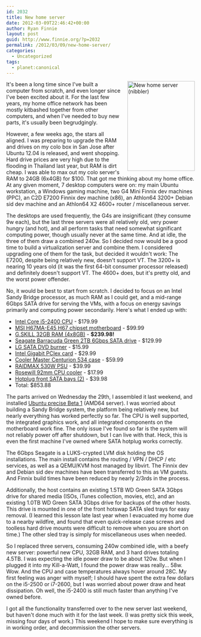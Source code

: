 ```yaml
---
id: 2032
title: New home server
date: 2012-03-09T22:46:42+00:00
author: Ryan Finnie
layout: post
guid: http://www.finnie.org/?p=2032
permalink: /2012/03/09/new-home-server/
categories:
  - Uncategorized
tags:
  - planet:canonical
---
```

<span style="float: right; margin-left: 1em;"><a href="http://www.flickr.com/photos/fo0bar/6822160034/" title="New home server (nibbler) by Ryan Finnie, on Flickr"><img src="http://farm8.staticflickr.com/7065/6822160034_71ed5d14cc_m.jpg" width="180" height="240" alt="New home server (nibbler)" /></a></span>It's been a long time since I've built a computer from scratch, and even longer since I've been excited about it. For the last few years, my home office network has been mostly kitbashed together from other computers, and when I've needed to buy new parts, it's usually been begrudgingly.

However, a few weeks ago, the stars all aligned. I was preparing to upgrade the RAM and drives on my colo box in San Jose after Ubuntu 12.04 is released, and went shopping. Hard drive prices are very high due to the flooding in Thailand last year, but RAM is dirt cheap. I was able to max out my colo server's RAM to 24GB (6x4GB) for $100. That got me thinking about my home office. At any given moment, 7 desktop computers were on: my main Ubuntu workstation, a Windows gaming machine, two G4 Mini Finnix dev machines (PPC), an C2D E7200 Finnix dev machine (x86), an Athlon64 3200+ Debian sid dev machine and an Athlon64 X2 4600+ router / miscellaneous server.

The desktops are used frequently, the G4s are insignificant (they consume 9w each), but the last three servers were all relatively old, very power hungry (and hot), and all perform tasks that need somewhat significant computing power, though usually never at the same time. And at idle, the three of them draw a combined 240w. So I decided now would be a good time to build a virtualization server and combine them. I considered upgrading one of them for the task, but decided it wouldn't work: The E7200, despite being relatively new, doesn't support VT. The 3200+ is nearing 10 years old (it was the first 64-bit consumer processor released) and definitely doesn't support VT. The 4600+ does, but it's pretty old, and the worst power offender.

No, it would be best to start from scratch. I decided to focus on an Intel Sandy Bridge processor, as much RAM as I could get, and a mid-range 6Gbps SATA drive for serving the VMs, with a focus on energy savings primarily and computing power secondarily. Here's what I ended up with:

  * [Intel Core i5-2400 CPU](http://www.newegg.com/Product/Product.aspx?Item=N82E16819115074) - $179.99
  * [MSI H67MA-E45 H67 chipset motherboard](http://www.newegg.com/Product/Product.aspx?Item=N82E16813130570) - $99.99
  * [G.SKILL 32GB RAM (4x8GB)](http://www.newegg.com/Product/Product.aspx?Item=N82E16820231486) - **$239.98!**
  * [Seagate Barracuda Green 2TB 6Gbps SATA drive](http://www.newegg.com/Product/Product.aspx?Item=N82E16822148681) - $129.99
  * [LG SATA DVD burner](http://www.newegg.com/Product/Product.aspx?Item=N82E16827136236) - $15.99
  * [Intel Gigabit PCIex card](http://www.newegg.com/Product/Product.aspx?Item=N82E16833106033) - $29.99
  * [Cooler Master Centurion 534 case](http://www.newegg.com/Product/Product.aspx?Item=N82E16811119106) - $59.99
  * [RAIDMAX 530W PSU](http://www.newegg.com/Product/Product.aspx?Item=N82E16817152028) - $39.99
  * [Rosewill 92mm CPU cooler](http://www.newegg.com/Product/Product.aspx?Item=N82E16835200056) - $17.99
  * [Hotplug front SATA bays (2)](http://www.newegg.com/Product/Product.aspx?Item=N82E16817998031) - $39.98
  * Total: $853.88

The parts arrived on Wednesday the 29th, I assembled it last weekend, and installed [Ubuntu precise Beta 1](https://wiki.ubuntu.com/PrecisePangolin/TechnicalOverview/Beta1) (AMD64 server). I was worried about building a Sandy Bridge system, the platform being relatively new, but nearly everything has worked perfectly so far. The CPU is well supported, the integrated graphics work, and all integrated components on the motherboard work fine. The only issue I've found so far is the system will not reliably power off after shutdown, but I can live with that. Heck, this is even the first machine I've owned where SATA hotplug works correctly.

The 6Gbps Seagate is a LUKS-crypted LVM disk holding the OS installations. The main install contains the routing / VPN / DHCP / etc services, as well as a QEMU/KVM host managed by libvirt. The Finnix dev and Debian sid dev machines have been transferred to this as VM guests. And Finnix build times have been reduced by nearly 2/3rds in the process.

Additionally, the host contains an existing 1.5TB WD Green SATA 3Gbps drive for shared media (ISOs, iTunes collection, movies, etc), and an existing 1.0TB WD Green SATA 3Gbps drive for backups of the other hosts. This drive is mounted in one of the front hotswap SATA sled trays for easy removal. (I learned this lesson late last year when I evacuated my home due to a nearby wildfire, and found that even quick-release case screws and toolless hard drive mounts were difficult to remove when you are short on time.) The other sled tray is simply for miscellaneous uses when needed.

So I replaced three servers, consuming 240w combined idle, with a beefy new server: powerful new CPU, 32GB RAM, and 3 hard drives totaling 4.5TB. I was expecting the idle power draw to be about 120w. But when I plugged it into my Kill-a-Watt, I found the power draw was really... 58w. Wow. And the CPU and case temperatures always hover around 28C. My first feeling was anger with myself; I should have spent the extra few dollars on the i5-2500 or i7-2600, but I was worried about power draw and heat dissipation. Oh well, the i5-2400 is still much faster than anything I've owned before.

I got all the functionality transferred over to the new server last weekend, but haven't done much with it for the last week. (I was pretty sick this week, missing four days of work.) This weekend I hope to make sure everything is in working order, and decommission the other servers.